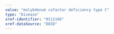 ```yaml
---
value: "molybdenum cofactor deficiency type C"
type: "Disease"
xref-identifier: "0111166"
xref-dataSource: "DOID"
---
```

